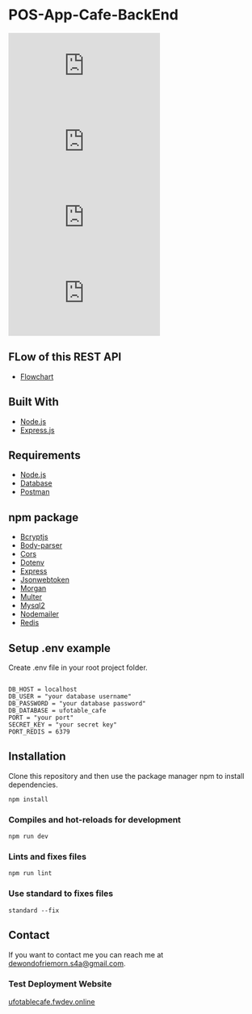 # POS-App-Cafe-BackEnd

![GitHub repo size](https://img.shields.io/github/repo-size/Friemorn/README-template.md)
![GitHub contributors](https://img.shields.io/github/Friemorn/scottydocs/README-template.md)
![GitHub stars](https://img.shields.io/github/stars/Friemorn/README-template.md?style=social)
![GitHub forks](https://img.shields.io/github/forks/Friemorn/README-template.md?style=social)

## FLow of this REST API
* [Flowchart](Flowchart_ufocafe.jpg)

## Built With
* [Node.js](https://nodejs.org/en/)
* [Express.js](https://expressjs.com/)

## Requirements
* [Node.js](https://nodejs.org/en/)
* [Database](ufotable_cafe.sql)
* [Postman](Cafe.postman_collection.json)

## npm package
* [Bcryptjs](https://www.npmjs.com/package/bcryptjs)
* [Body-parser](https://www.npmjs.com/package/body-parser)
* [Cors](https://www.npmjs.com/package/cors)
* [Dotenv](https://www.npmjs.com/package/dotenv)
* [Express](https://www.npmjs.com/package/express)
* [Jsonwebtoken](https://www.npmjs.com/package/jsonwebtoken)
* [Morgan](https://www.npmjs.com/package/morgan)
* [Multer](https://www.npmjs.com/package/multer)
* [Mysql2](https://www.npmjs.com/package/mysql2)
* [Nodemailer](https://www.npmjs.com/package/nodemailer)
* [Redis](https://www.npmjs.com/package/redis)

## Setup .env example

Create .env file in your root project folder.

```env

DB_HOST = localhost
DB_USER = "your database username"
DB_PASSWORD = "your database password"
DB_DATABASE = ufotable_cafe
PORT = "your port"
SECRET_KEY = "your secret key"
PORT_REDIS = 6379

```

## Installation

Clone this repository and then use the package manager npm to install dependencies.
```
npm install
```

### Compiles and hot-reloads for development
```
npm run dev
```

### Lints and fixes files
```
npm run lint 
```

### Use standard to fixes files
```
standard --fix 
```

## Contact

If you want to contact me you can reach me at <dewondofriemorn.s4a@gmail.com>.

### Test Deployment Website
[ufotablecafe.fwdev.online](http://ufotablecafe.fwdev.online/)
